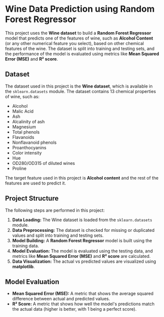 # Wine Data Prediction using Random Forest Regressor

This project uses the **Wine dataset** to build a **Random Forest Regressor** model that predicts one of the features of wine, such as **Alcohol Content** (or any other numerical feature you select), based on other chemical features of the wine. The dataset is split into training and testing sets, and the performance of the model is evaluated using metrics like **Mean Squared Error (MSE)** and **R² score**.

## Dataset

The dataset used in this project is the **Wine dataset**, which is available in the `sklearn.datasets` module. The dataset contains 13 chemical properties of wine, such as:

- Alcohol
- Malic Acid
- Ash
- Alcalinity of ash
- Magnesium
- Total phenols
- Flavanoids
- Nonflavanoid phenols
- Proanthocyanins
- Color intensity
- Hue
- OD280/OD315 of diluted wines
- Proline

The target feature used in this project is **Alcohol content**  and the rest of the features are used to predict it.

## Project Structure

The following steps are performed in this project:

1. **Data Loading:** The Wine dataset is loaded from the `sklearn.datasets` module.
2. **Data Preprocessing:** The dataset is checked for missing or duplicated values and split into training and testing sets.
3. **Model Building:** A **Random Forest Regressor** model is built using the training data.
4. **Model Evaluation:** The model is evaluated using the testing data, and metrics like **Mean Squared Error (MSE)** and **R² score** are calculated.
5. **Data Visualization:** The actual vs predicted values are visualized using **matplotlib**.

## Model Evaluation

- **Mean Squared Error (MSE):** A metric that shows the average squared difference between actual and predicted values.
- **R² Score:** A metric that shows how well the model's predictions match the actual data (higher is better, with 1 being a perfect score).
